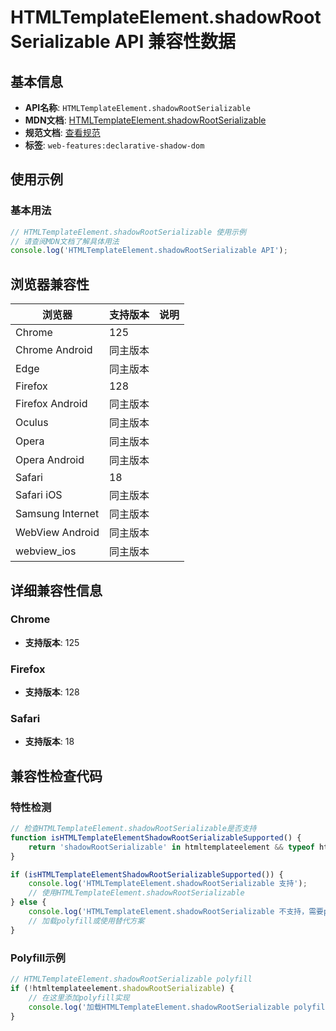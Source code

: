 # HTMLTemplateElement.shadowRootSerializable API 兼容性数据

## 基本信息

- **API名称**: `HTMLTemplateElement.shadowRootSerializable`
- **MDN文档**: [HTMLTemplateElement.shadowRootSerializable](https://developer.mozilla.org/docs/Web/API/HTMLTemplateElement/shadowRootSerializable)
- **规范文档**: [查看规范](https://html.spec.whatwg.org/multipage/scripting.html#dom-template-shadowrootserializable)
- **标签**: `web-features:declarative-shadow-dom`

## 使用示例

### 基本用法

```javascript
// HTMLTemplateElement.shadowRootSerializable 使用示例
// 请查阅MDN文档了解具体用法
console.log('HTMLTemplateElement.shadowRootSerializable API');
```

## 浏览器兼容性

| 浏览器 | 支持版本 | 说明 |
|--------|----------|------|
| Chrome | 125 |  |
| Chrome Android | 同主版本 |  |
| Edge | 同主版本 |  |
| Firefox | 128 |  |
| Firefox Android | 同主版本 |  |
| Oculus | 同主版本 |  |
| Opera | 同主版本 |  |
| Opera Android | 同主版本 |  |
| Safari | 18 |  |
| Safari iOS | 同主版本 |  |
| Samsung Internet | 同主版本 |  |
| WebView Android | 同主版本 |  |
| webview_ios | 同主版本 |  |

## 详细兼容性信息

### Chrome

- **支持版本**: 125

### Firefox

- **支持版本**: 128

### Safari

- **支持版本**: 18

## 兼容性检查代码

### 特性检测

```javascript
// 检查HTMLTemplateElement.shadowRootSerializable是否支持
function isHTMLTemplateElementShadowRootSerializableSupported() {
    return 'shadowRootSerializable' in htmltemplateelement && typeof htmltemplateelement.shadowRootSerializable === 'function';
}

if (isHTMLTemplateElementShadowRootSerializableSupported()) {
    console.log('HTMLTemplateElement.shadowRootSerializable 支持');
    // 使用HTMLTemplateElement.shadowRootSerializable
} else {
    console.log('HTMLTemplateElement.shadowRootSerializable 不支持，需要polyfill');
    // 加载polyfill或使用替代方案
}
```

### Polyfill示例

```javascript
// HTMLTemplateElement.shadowRootSerializable polyfill
if (!htmltemplateelement.shadowRootSerializable) {
    // 在这里添加polyfill实现
    console.log('加载HTMLTemplateElement.shadowRootSerializable polyfill');
}
```

